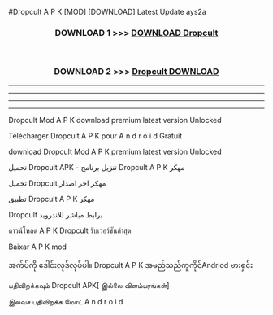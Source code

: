 #Dropcult  A P K [MOD] [DOWNLOAD] Latest Update ays2a



<div align="center">

<h3>DOWNLOAD 1 >>> <a href="https://teeasianyam.web.app?sq=Dropcult ">DOWNLOAD Dropcult  </a></h3><br>

<h3>DOWNLOAD 2 >>> <a href="https://teeasianyam.web.app?sq=Dropcult  ">Dropcult   DOWNLOAD </a></h3>

</div>


----------------------------------------------------------

----------------------------------------------------------

----------------------------------------------------------

----------------------------------------------------------


Dropcult   Mod A P K download premium latest version Unlocked

Télécharger Dropcult   A P K pour A n d r o i d Gratuit

download Dropcult   Mod A P K premium latest version Unlocked

تحميل Dropcult   APK - تنزيل برنامج Dropcult   A P K مهكر

تحميل Dropcult   مهكر اخر اصدار

تطبيق Dropcult   A P K مهكر

Dropcult   برابط مباشر للاندرويد

ดาวน์โหลด A P K Dropcult   รับเวอร์ชันล่าสุด

Baixar A P K mod

အက်ပ်ကို ဒေါင်းလုဒ်လုပ်ပါ။ Dropcult   A P K အမည်သည်ကူကိုင်Andriod ဗားရှင်း

பதிவிறக்கவும் Dropcult   APK[ இல்லை விளம்பரங்கள்] 
 
இலவச பதிவிறக்க மோட் A n d r o i d



